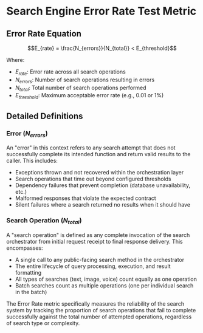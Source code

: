 # Search Engine Error Rate Test Metric

## Error Rate Equation

$$E_{rate} = \frac{N_{errors}}{N_{total}} < E_{threshold}$$

Where:
- $E_{rate}$: Error rate across all search operations
- $N_{errors}$: Number of search operations resulting in errors
- $N_{total}$: Total number of search operations performed
- $E_{threshold}$: Maximum acceptable error rate (e.g., 0.01 or 1%)

## Detailed Definitions

### Error ($N_{errors}$)
An "error" in this context refers to any search attempt that does not successfully complete its intended function and return valid results to the caller. This includes:
- Exceptions thrown and not recovered within the orchestration layer
- Search operations that time out beyond configured thresholds
- Dependency failures that prevent completion (database unavailability, etc.)
- Malformed responses that violate the expected contract
- Silent failures where a search returned no results when it should have

### Search Operation ($N_{total}$)
A "search operation" is defined as any complete invocation of the search orchestrator from initial request receipt to final response delivery. This encompasses:
- A single call to any public-facing search method in the orchestrator
- The entire lifecycle of query processing, execution, and result formatting
- All types of searches (text, image, voice) count equally as one operation
- Batch searches count as multiple operations (one per individual search in the batch)

The Error Rate metric specifically measures the reliability of the search system by tracking the proportion of search operations that fail to complete successfully against the total number of attempted operations, regardless of search type or complexity.
